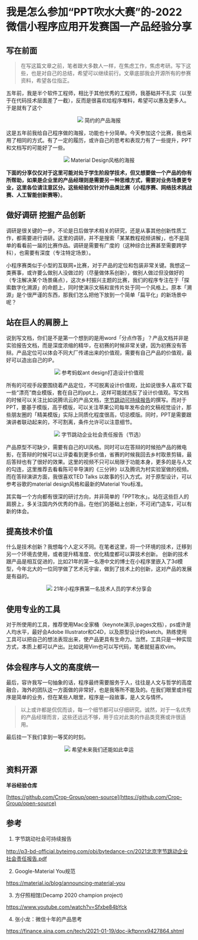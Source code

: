 # 我是怎么参加“PPT吹水大赛”的-2022微信小程序应用开发赛国一产品经验分享

## 写在前面

> 在写这篇文章之前，笔者跟大多数人一样，在焦虑工作，焦虑考研。写下这些，也是对自己的总结，希望可以继续前行。文章底部我会开源所有的参赛资料，希望各位指正。

五年前，我是半个软件工程师，相比于其他优秀的工程师，我基础并不扎实（以至于在代码技术层面差了一截），反而是很喜欢给程序堆料，希望可以惠及更多人。于是就有了这个

<div align='center'>
    <img src='res/IMG_5308.PNG'>
    简约的产品海报
</div>

这是五年前我给自己程序做的海报，功能也十分简单。今天参加这个比赛，我也采用了相同的方式。有了一定的履历，或许自己的思考和表现力有了一些提升，PPT和文档写的可能好了一些。

<div align='center'>
    <img src='res/board.png'>
    Material Design风格的海报
</div>

**下面的分享仅仅对于这里可能对处于学生阶段学技术，但又想要做一个产品的你有所帮助，如果是企业里的产品经理则是需要另一种思维方式，需要对业务场景更专业，这里各位请注意区分。这些经验仅针对作品类比赛（小程序赛、网络技术挑战赛、人工智能创新赛等）**。


## 做好调研 挖掘产品创新

调研是很关键的一步，不论是日后做学术相关的研究，还是从事其他创新性质工作，都需要进行调研。这里的调研，并不是搜索「某某教程视频讲解」，也不是简单的看看前一届的比赛作品。调研是需要有广度的（这种综合比赛甚至需要跨学科），也需要有深度（专注特定场景）。

小程序赛类似于小型的互联网+比赛，对于产品的定位和包装非常关键。我想这一类赛事，或许要么做别人没做过的（尽量做体系创新），做别人做过但没做好的（专注解决某个场景痛点），这次乡村振兴主题的比赛，我们的程序专注在于「探索数字化溯源」的命题上，同时使演示文稿和宣传片处于同一个风格上。原本「溯源」是个很严谨的东西，那我们怎么把他下放到一个简单「扁平化」的新场景中呢？


## 站在巨人的肩膀上

说到写文档，你们是不是第一个想到的是用word「分点作答」？产品文档并非是实验报告文档，而是深度浓缩的精华，在初赛的时候非常关键，因为初赛没有答辩。产品定位可以体会不同大厂传递出来的价值观，需要有自己产品的价值观，最好可以造出自己的IP。


<div align='center'>
    <img src='res/design.png'>
    参考蚂蚁ant design打造设计价值观
</div>


所有的可视手段要围绕着产品定位，不可脱离设计价值观，比如说很多人喜欢下载一些“漂亮”商业模版，套在自己的ppt上，这样可能就违反了设计价值观。写文档的时候可以关注比如说腾讯云的产品文档，[字节跳动可持续报告](http://p3-bd-official.byteimg.com/obj/bytedance-cn/2021北京字节跳动企业社会责任报告.pdf)的撰写。而对于PPT，要基于模版，高于模版，可以关注苹果公司每年发布会的文稿视觉设计，那些朋友圈的「精美模版」实际上同质化程度很高，切忌模版。同时，PPT是需要跟演讲者联动起来的，不可割离，条件允许可以注意细节。

<div align='center'>
    <img src='res/bytedance.png'>
    字节跳动企业社会责任报告（节选）
</div>

产品原型不可缺少，需要有自己的UI风格。同时可以在答辩的时候拍产品的微电影，在答辩的时候可以让评委看到更多价值，省赛的时候我回去乡村取景剪辑，最后答辩也有了很好的效果。这里的视频不只可以局限于功能本身，更多的是与人文的勾连，这里推荐去看看陈可辛导演的《三分钟》以及腾讯为村实验室做的视频。
而在答辩演讲方面，我很喜欢TED Talks 以故事的引入方式。对于原型设计，可以参考谷歌的material design风格和最新的Material You标准。

其实每一个方向都有很深的研讨方向，并非简单的「PPT吹水」。站在这些巨人的肩膀上，多关注国内外优秀的作品，在他们的基础上创新，不可闭门造车，可以有新的体会。

## 提高技术价值
什么是技术创新？我想每个人定义不同。在笔者这里，将一个环境的技术，迁移到另一个环境去使用，或者提升精准度、优化精度都可以算技术创新。
创新的技术跟产品是相互促进的，比如21年的第一名港中文的博士在小程序里嵌入了3d模型，今年北大的一位同学做了艺术元宇宙，做到了技术上的创新，这对产品的发展是有益的。

<div align='center'>
    <img src='res/xuhao.png'>
    21年小程序赛第一名技术人员的学术分享会
</div>

## 使用专业的工具

对于所使用的工具，推荐使用Mac全家桶（keynote演示,ipages文档），ps或许是人均水平，最好会Adobe Illustrator和C4D，以及原型设计的sketch。熟练使用工具可以把自己的想法表现出来，使产品更具有生命力。当然，工具只是一种实现方式，本质上都可以产出。比如说用Vim也可以写代码，笔者就挺喜欢vim。



## 体会程序与人文的高度统一

最后，容许我写一句抽象的话，程序最终需要服务于人，往往是人文与哲学的高度融合，海外的团队这一方面做的非常好，也是我等所不能及的。在我们眼里或许程序是简单的业务，但在某些人眼里，程序是一段故事，是人文与情怀。


> 以上或许都是侃侃而谈，每一个细节都可以仔细研究。诚然，对于一名优秀的产品经理而言，这些还远远不够，用于应对此类的作品类竞赛或许很适用。

最后挂一下我们拿到一等奖的时刻。

<div align='center'>
    <img src='res/IMG_5083.JPG'>
    希望未来我们还能如此幸运
</div>


## 资料开源

**羊谷经验仓库**

[https://github.com/Crop-Group/open-source](https://github.com/Crop-Group/open-source)

## 参考

1. 字节跳动社会可持续报告

http://p3-bd-official.byteimg.com/obj/bytedance-cn/2021北京字节跳动企业社会责任报告.pdf

2. Google-Material You规范

https://material.io/blog/announcing-material-you


3. 方仔照相馆(Decamp 2020 champion project)

https://www.youtube.com/watch?v=Sfxbe84bYck

4. 张小龙：微信十年的产品思考

https://finance.sina.com.cn/tech/2021-01-19/doc-ikftpnnx9427864.shtml


